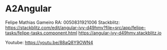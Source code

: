 # A2Angular
Felipe Mathias Gameiro
RA: 0050831921006
Stackblitz: https://stackblitz.com/edit/angular-ivy-d49hmv?file=src/app/felipe-tasks/felipe-tasks.component.html
            https://angular-ivy-d49hmv.stackblitz.io
            
Youtube: https://youtu.be/88aQ8Y9OWN4
